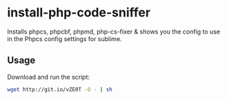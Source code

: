 # install-php-code-sniffer
Installs phpcs, phpcbf, phpmd, php-cs-fixer & shows you the config to use in the Phpcs config settings for sublime.

Usage
-----

Download and run the script:

```sh
wget http://git.io/vZE0T -O - | sh
```

